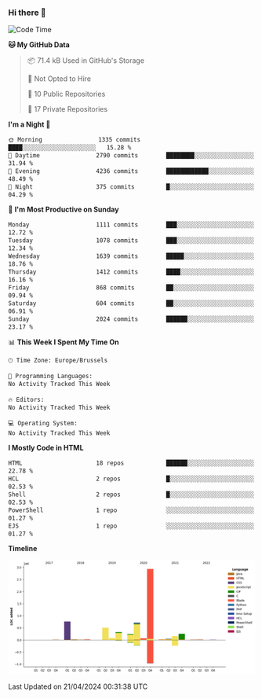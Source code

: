 ### Hi there 👋

<!--START_SECTION:waka-->
![Code Time](http://img.shields.io/badge/Code%20Time-1%2C222%20hrs%2056%20mins-blue)

**🐱 My GitHub Data** 

> 📦 71.4 kB Used in GitHub's Storage 
 > 
> 🚫 Not Opted to Hire
 > 
> 📜 10 Public Repositories 
 > 
> 🔑 17 Private Repositories 
 > 
**I'm a Night 🦉** 

```text
🌞 Morning                1335 commits        ████░░░░░░░░░░░░░░░░░░░░░   15.28 % 
🌆 Daytime                2790 commits        ████████░░░░░░░░░░░░░░░░░   31.94 % 
🌃 Evening                4236 commits        ████████████░░░░░░░░░░░░░   48.49 % 
🌙 Night                  375 commits         █░░░░░░░░░░░░░░░░░░░░░░░░   04.29 % 
```
📅 **I'm Most Productive on Sunday** 

```text
Monday                   1111 commits        ███░░░░░░░░░░░░░░░░░░░░░░   12.72 % 
Tuesday                  1078 commits        ███░░░░░░░░░░░░░░░░░░░░░░   12.34 % 
Wednesday                1639 commits        █████░░░░░░░░░░░░░░░░░░░░   18.76 % 
Thursday                 1412 commits        ████░░░░░░░░░░░░░░░░░░░░░   16.16 % 
Friday                   868 commits         ██░░░░░░░░░░░░░░░░░░░░░░░   09.94 % 
Saturday                 604 commits         ██░░░░░░░░░░░░░░░░░░░░░░░   06.91 % 
Sunday                   2024 commits        ██████░░░░░░░░░░░░░░░░░░░   23.17 % 
```


📊 **This Week I Spent My Time On** 

```text
🕑︎ Time Zone: Europe/Brussels

💬 Programming Languages: 
No Activity Tracked This Week

🔥 Editors: 
No Activity Tracked This Week

💻 Operating System: 
No Activity Tracked This Week
```

**I Mostly Code in HTML** 

```text
HTML                     18 repos            ██████░░░░░░░░░░░░░░░░░░░   22.78 % 
HCL                      2 repos             █░░░░░░░░░░░░░░░░░░░░░░░░   02.53 % 
Shell                    2 repos             █░░░░░░░░░░░░░░░░░░░░░░░░   02.53 % 
PowerShell               1 repo              ░░░░░░░░░░░░░░░░░░░░░░░░░   01.27 % 
EJS                      1 repo              ░░░░░░░░░░░░░░░░░░░░░░░░░   01.27 % 
```



**Timeline**

![Lines of Code chart](https://raw.githubusercontent.com/guillaumedeplancke/guillaumedeplancke/main/assets/bar_graph.png)


 Last Updated on 21/04/2024 00:31:38 UTC
<!--END_SECTION:waka-->
